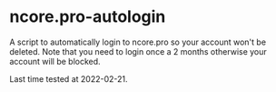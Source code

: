 # ncore.pro-autologin
A script to automatically login to ncore.pro so your account won't be deleted.
Note that you need to login once a 2 months otherwise your account will be blocked.

Last time tested at 2022-02-21.
